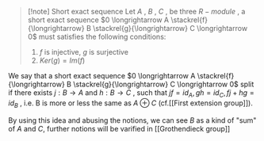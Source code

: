 >[!note] Short exact sequence
>Let $A$ , $B$ , $C$ , be three $R-module$ , a short exact sequence $0 \longrightarrow A \stackrel{f}{\longrightarrow} B \stackrel{g}{\longrightarrow} C \longrightarrow 0$ must satisfies the following conditions:
>1. $f$ is injective, $g$ is surjective
>2. $Ker(g)=Im(f)$


We say that a short exact sequence $0 \longrightarrow A \stackrel{f}{\longrightarrow} B \stackrel{g}{\longrightarrow} C \longrightarrow 0$ split if there exists $j:B \rightarrow A$ and $h:B \rightarrow C$ , such that $jf=id_A,\, gh=id_C, \, fj+hg=id_B$ , i.e. B is more or less the same as $A \oplus C$ (cf.[[First extension group]]).

By using this idea and abusing the notions, we can see $B$ as a kind of "sum" of $A$ and $C$, further notions will be varified in [[Grothendieck group]]
